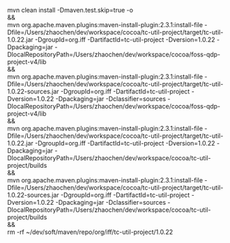 mvn clean install -Dmaven.test.skip=true -o \
&& \
mvn org.apache.maven.plugins:maven-install-plugin:2.3.1:install-file -Dfile=/Users/zhaochen/dev/workspace/cocoa/tc-util-project/target/tc-util-1.0.22.jar -DgroupId=org.iff -DartifactId=tc-util-project -Dversion=1.0.22 -Dpackaging=jar -DlocalRepositoryPath=/Users/zhaochen/dev/workspace/cocoa/foss-qdp-project-v4/lib \
&& \
mvn org.apache.maven.plugins:maven-install-plugin:2.3.1:install-file -Dfile=/Users/zhaochen/dev/workspace/cocoa/tc-util-project/target/tc-util-1.0.22-sources.jar -DgroupId=org.iff -DartifactId=tc-util-project -Dversion=1.0.22 -Dpackaging=jar -Dclassifier=sources -DlocalRepositoryPath=/Users/zhaochen/dev/workspace/cocoa/foss-qdp-project-v4/lib \
&& \
mvn org.apache.maven.plugins:maven-install-plugin:2.3.1:install-file -Dfile=/Users/zhaochen/dev/workspace/cocoa/tc-util-project/target/tc-util-1.0.22.jar -DgroupId=org.iff -DartifactId=tc-util-project -Dversion=1.0.22 -Dpackaging=jar -DlocalRepositoryPath=/Users/zhaochen/dev/workspace/cocoa/tc-util-project/builds \
&& \
mvn org.apache.maven.plugins:maven-install-plugin:2.3.1:install-file -Dfile=/Users/zhaochen/dev/workspace/cocoa/tc-util-project/target/tc-util-1.0.22-sources.jar -DgroupId=org.iff -DartifactId=tc-util-project -Dversion=1.0.22 -Dpackaging=jar -Dclassifier=sources -DlocalRepositoryPath=/Users/zhaochen/dev/workspace/cocoa/tc-util-project/builds \
&& \
rm -rf ~/dev/soft/maven/repo/org/iff/tc-util-project/1.0.22


